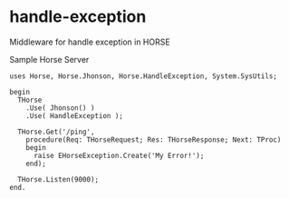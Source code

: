# handle-exception
Middleware for handle exception in HORSE

Sample Horse Server
```delphi
uses Horse, Horse.Jhonson, Horse.HandleException, System.SysUtils;

begin
  THorse
    .Use( Jhonson() )
    .Use( HandleException );

  THorse.Get('/ping',
    procedure(Req: THorseRequest; Res: THorseResponse; Next: TProc)
    begin
      raise EHorseException.Create('My Error!');
    end);

  THorse.Listen(9000);
end.
```
